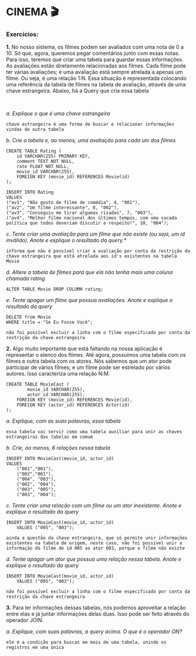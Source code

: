 # CINEMA 🎬

### Exercícios:

<p><strong>1.</strong> No nosso sistema, os filmes podem ser avaliados com uma nota de 0 a 10. Só que, agora, queremos pegar comentários junto com essas notas. Para isso, teremos que criar uma tabela para guardar essas informações. 
As avaliações estão diretamente relacionadas aos filmes. Cada filme pode ter várias avaliações; e uma avaliação está sempre atrelada a apenas um filme. Ou seja, é uma relação 1:N. Essa situação é representada colocando uma referência da tabela de filmes na tabela de avaliação, através de uma chave estrangeira. Abaixo, há a Query que cria essa tabela
</p>
<br/>

<p><i>a. Explique o que é uma chave estrangeira</i>

```
chave estrangeira é uma forma de buscar e relacionar informações vindas de outra tabela
```
</p>

<p><i>b. Crie a tabela e, ao menos, uma avaliação para cada um dos filmes</i>

```
CREATE TABLE Rating (
	id VARCHAR(255) PRIMARY KEY,
    comment TEXT NOT NULL,
	rate FLOAT NOT NULL,
    movie_id VARCHAR(255),
    FOREIGN KEY (movie_id) REFERENCES Movie(id)
);

INSERT INTO Rating
VALUES 
("av1", "Não gosto de filme de comédia", 4, "001"),
("av2", "Um filme interessante", 8, "002"),
("av3", "Conseguiu me tirar algumas risadas", 7, "003"),
("av4", "Melhor filme nacional dos últimos tempos, com uma sacada política que todos deveriam discutir a respeito!", 10, "004");
```
</p>

<p><i>c. Tente criar uma avaliação para um filme que não existe (ou seja, um id inválido). Anote e explique o resultado da query.*</i>

 ```
informa que não é possível criar a avaliação por conta da restrição da chave estrangeira que está atrelada aos id's existentes na tabela Movie
```
</p>

<p><i>d. Altere a tabela de filmes para que ela não tenha mais uma coluna chamada rating</i>

```
ALTER TABLE Movie DROP COLUMN rating;
```
</p>

<p><i>e. Tente apagar um filme que possua avaliações. Anote e explique o resultado da query</i>

```
DELETE from Movie
WHERE title = "Se Eu Fosse Você";

não foi possível excluir a linha com o filme especificado por conta da restrição da chave estrangeira
```
</p>

<p><strong>2.</strong> Algo muito importante que está faltando na nossa aplicação é representar o elenco dos filmes. Até agora, possuímos uma tabela com os filmes e outra tabela com os atores. Nós sabemos que um ator pode participar de vários filmes; e um filme pode ser estrelado por vários autores. Isso caracteriza uma relação N:M.

```
CREATE TABLE MovieCast (
		movie_id VARCHAR(255),
		actor_id VARCHAR(255),
    FOREIGN KEY (movie_id) REFERENCES Movie(id),
    FOREIGN KEY (actor_id) REFERENCES Actor(id)
);
```
</p>

<p><i>a. Explique, com as suas palavras, essa tabela</i>

```
essa tabela vai servir como uma tabela auxiliar para unir as chaves estrangeiras das tabelas em comum
```
</p>

<p><i>b. Crie, ao menos, 6 relações nessa tabela</i>

```
INSERT INTO MovieCast(movie_id, actor_id)
VALUES
	("001","001"),
    ("002","001"),
    ("004", "003"),
    ("002", "004"),
    ("003", "005"),
    ("003", "004");

```
</p>

<p><i>c. Tente criar uma relação com um filme ou um ator inexistente. Anote e explique o resultado da query</i>

```
INSERT INTO MovieCast(movie_id, actor_id)
    VALUES ("005", "003");

ainda a questão da chave estrangeira, que só permite unir informações existentes na tabela de origem, neste caso, não foi possível unir a informação do filme de id 005 ao ator 003, porque o filme não existe
```
</p>

<p><i>d. Tente apagar um ator que possua uma relação nessa tabela. Anote e explique o resultado da query</i>

```
INSERT INTO MovieCast(movie_id, actor_id)
    VALUES ("005", "003");

não foi possível excluir a linha com o filme especificado por conta da restrição da chave estrangeira
```
</p>

<p><strong>3.</strong> Para ler informações dessas tabelas, nós podemos aproveitar a relação entre elas e já juntar informações delas duas. Isso pode ser feito através do operador JOIN. 
</p>

<p><i>a. Explique, com suas palavras, a query acima. O que é o operador ON?</i>

```
ele é a condição para buscas em mais de uma tabela, unindo os registros em uma única
```
</p>